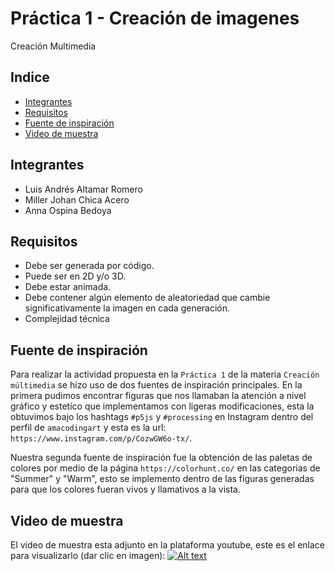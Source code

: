 # Práctica 1 - Creación de imagenes
Creación Multimedia

## Indice
- [Integrantes](#integrantes)
- [Requisitos](#requisitos)
- [Fuente de inspiración](#fuente)
- [Video de muestra](#muestra)

## Integrantes
- Luis Andrés Altamar Romero
- Miller Johan Chica Acero
- Anna Ospina Bedoya

## Requisitos
- Debe ser generada por código.
- Puede ser en 2D y/o 3D.
- Debe estar animada.
- Debe contener algún elemento de aleatoriedad que cambie significativamente la imagen en cada generación.
- Complejidad técnica

## Fuente de inspiración
Para realizar la actividad propuesta en la `Práctica 1` de la materia `Creación múltimedia` se hizo uso de dos fuentes de inspiración principales. En la primera 
pudimos encontrar figuras que nos llamaban la atención a nivel gráfico y estetíco que implementamos con ligeras modificaciones, esta la obtuvimos bajo los hashtags `#p5js` y `#processing` en Instagram dentro del perfil de `amacodingart` y esta es la url: `https://www.instagram.com/p/CozwGW6o-tx/`.

Nuestra segunda fuente de inspiración fue la obtención de las paletas de colores por medio de la página `https://colorhunt.co/` en las categorias de "Summer" y "Warm", esto se implemento dentro de las figuras generadas para que los colores fueran vivos y llamativos a la vista.

## Video de muestra
El video de muestra esta adjunto en la plataforma youtube, este es el enlace para visualizarlo (dar clic en imagen):
[![Alt text](https://img.youtube.com/vi/AV87iawhNWo/0.jpg)](https://www.youtube.com/shorts/AV87iawhNWo)
